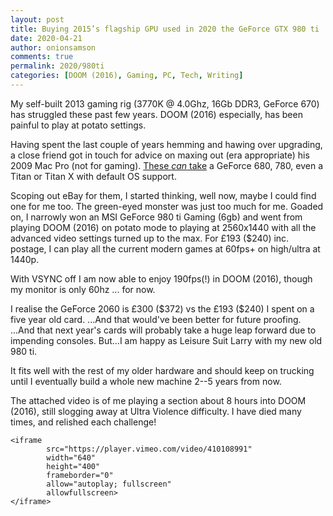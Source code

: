 ```yaml
---
layout: post
title: Buying 2015’s flagship GPU used in 2020 the GeForce GTX 980 ti
date: 2020-04-21
author: onionsamson
comments: true
permalink: 2020/980ti
categories: [DOOM (2016), Gaming, PC, Tech, Writing]
---
```


My self-built 2013 gaming rig (3770K @ 4.0Ghz, 16Gb DDR3, GeForce 670)
has struggled these past few years. DOOM (2016) especially, has been
painful to play at potato settings.

Having spent the last couple of years hemming and hawing over upgrading, a
close friend got in touch for advice on maxing out (era appropriate) his 2009
Mac Pro (not for gaming). [These *can*
take](https://everymac.com/systems/apple/mac_pro/faq/mac-pro-default-graphics-cards-dvi-dual-link-mini-displayport.html)
a GeForce 680, 780, even a Titan or Titan X with default OS support.

Scoping out eBay for them, I started thinking, well now, maybe I could find
one for me too. The green-eyed monster was just too much for me.  Goaded on, I
narrowly won an MSI GeForce 980 ti Gaming (6gb) and went from playing DOOM
(2016) on potato mode to playing at 2560x1440 with all the advanced video
settings turned up to the max. For £193 ($240) inc.  postage, I can play all
the current modern games at 60fps+ on high/ultra at 1440p.

With VSYNC off I am now able to enjoy 190fps(!) in DOOM (2016), though my
monitor is only 60hz ... for now.

I realise the GeForce 2060 is £300 (\$372) vs the £193 (\$240) I spent on a
five year old card.  ...And that would've been better for future proofing.
...And that next year's cards will probably take a huge leap forward due to
impending consoles.  But...I am happy as Leisure Suit Larry with my new old
980 ti.

It fits well with the rest of my older hardware and should keep on trucking
until I eventually build a whole new machine 2--5 years from now.

The attached video is of me playing a section about 8 hours into DOOM (2016),
still slogging away at Ultra Violence difficulty. I have died many times, and
relished each challenge!

    <iframe
            src="https://player.vimeo.com/video/410108991"
            width="640"
            height="400"
            frameborder="0"
            allow="autoplay; fullscreen"
            allowfullscreen>
    </iframe>
